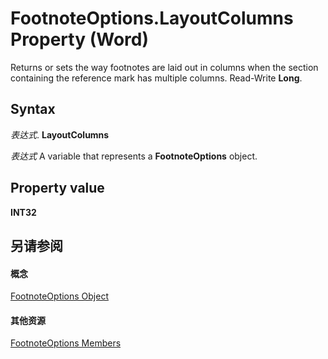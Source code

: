 
# FootnoteOptions.LayoutColumns Property (Word)

Returns or sets the way footnotes are laid out in columns when the section containing the reference mark has multiple columns. Read-Write  **Long**.


## Syntax

 _表达式_. **LayoutColumns**

 _表达式_ A variable that represents a **FootnoteOptions** object.


## Property value

 **INT32**


## 另请参阅


#### 概念


[FootnoteOptions Object](5fdeb6d6-ce33-44f5-62c1-743fc3770457.md)
#### 其他资源


[FootnoteOptions Members](http://msdn.microsoft.com/library/e85833f1-b836-7334-e016-0354bd74a91c%28Office.15%29.aspx)